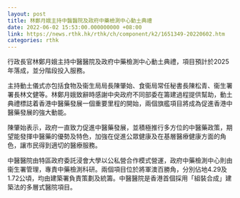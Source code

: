 ```yaml
---
layout: post
title: 林鄭月娥主持中醫醫院及政府中藥檢測中心動土典禮
date: 2022-06-02 15:53:00.000000000 +08:00
link: https://news.rthk.hk/rthk/ch/component/k2/1651349-20220602.htm
categories: rthk
---
```


行政長官林鄭月娥主持中醫醫院及政府中藥檢測中心動土典禮，項目預計於2025年落成，並分階段投入服務。

主持動土儀式亦包括食物及衞生局局長陳肇始、食衞局常任秘書長陳松青、衞生署署長林文健等。林鄭月娥致辭時感謝中央政府不同部委在籌建過程提供幫助，動土典禮標誌着香港中醫藥發展一個重要里程的開始，兩個旗艦項目將成為促進香港中醫藥發展的強大動能。

陳肇始表示，政府一直致力促進中醫藥發展，並積極推行多方位的中醫藥政策，期望能發揮中醫藥的優勢及特色，加強在促進公眾健康及在基層醫療健康方面的角色，讓市民得到適切的醫療服務。

中醫醫院由特區政府委託浸會大學以公私營合作模式營運，政府中藥檢測中心則由衞生署管理，專責中藥檢測科研。兩個項目位於將軍澳百勝角，分別佔地4.29及1.72公頃，均由建築署負責策劃及統籌。中醫醫院是香港首個採用「組裝合成」建築法的多層式醫院項目。

